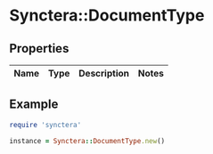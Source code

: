 # Synctera::DocumentType

## Properties

| Name | Type | Description | Notes |
| ---- | ---- | ----------- | ----- |

## Example

```ruby
require 'synctera'

instance = Synctera::DocumentType.new()
```

